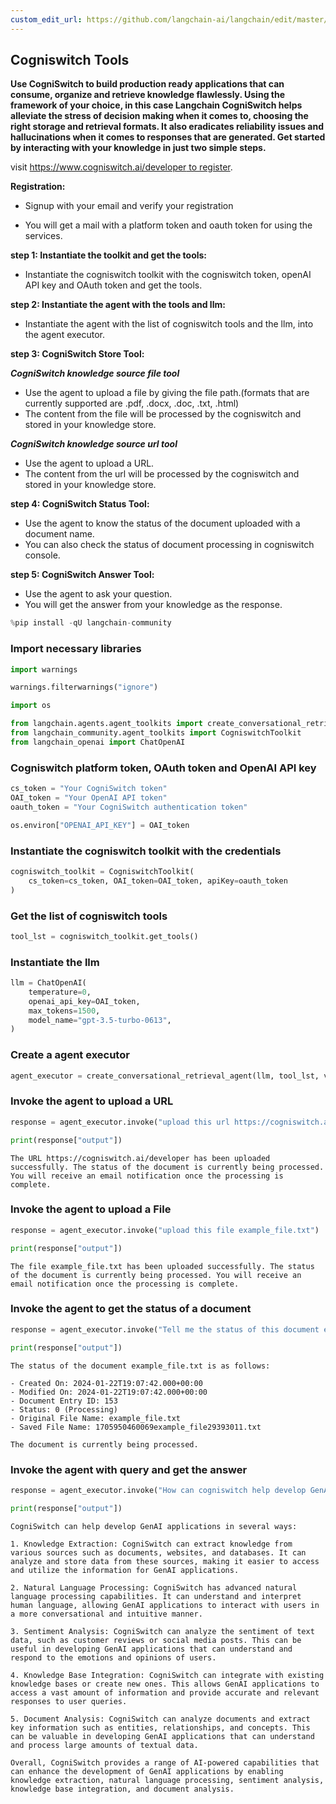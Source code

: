 ```yaml
---
custom_edit_url: https://github.com/langchain-ai/langchain/edit/master/docs/docs/integrations/toolkits/cogniswitch.ipynb
---
```

## Cogniswitch Tools

**Use CogniSwitch to build production ready applications that can consume, organize and retrieve knowledge flawlessly. Using the framework of your choice, in this case Langchain CogniSwitch helps alleviate the stress of decision making when it comes to, choosing the right storage and retrieval formats. It also eradicates reliability issues and hallucinations when it comes to responses that are generated. Get started by interacting with your knowledge in just two simple steps.**

visit [https://www.cogniswitch.ai/developer to register](https://www.cogniswitch.ai/developer?utm_source=langchain&utm_medium=langchainbuild&utm_id=dev).

**Registration:** 

- Signup with your email and verify your registration 

- You will get a mail with a platform token and oauth token for using the services.



**step 1: Instantiate the toolkit and get the tools:**

- Instantiate the cogniswitch toolkit with the cogniswitch token, openAI API key and OAuth token and get the tools. 

**step 2: Instantiate the agent with the tools and llm:**
- Instantiate the agent with the list of cogniswitch tools and the llm, into the agent executor.

**step 3: CogniSwitch Store Tool:** 

***CogniSwitch knowledge source file tool***
- Use the agent to upload a file by giving the file path.(formats that are currently supported are .pdf, .docx, .doc, .txt, .html)  
- The content from the file will be processed by the cogniswitch and stored in your knowledge store. 

***CogniSwitch knowledge source url tool***
- Use the agent to upload a URL.  
- The content from the url will be processed by the cogniswitch and stored in your knowledge store. 

**step 4: CogniSwitch Status Tool:**
- Use the agent to know the status of the document uploaded with a document name.
- You can also check the status of document processing in cogniswitch console. 

**step 5: CogniSwitch Answer Tool:**
- Use the agent to ask your question.
- You will get the answer from your knowledge as the response. 



```python
%pip install -qU langchain-community
```

### Import necessary libraries


```python
import warnings

warnings.filterwarnings("ignore")

import os

from langchain.agents.agent_toolkits import create_conversational_retrieval_agent
from langchain_community.agent_toolkits import CogniswitchToolkit
from langchain_openai import ChatOpenAI
```

### Cogniswitch platform token, OAuth token and OpenAI API key


```python
cs_token = "Your CogniSwitch token"
OAI_token = "Your OpenAI API token"
oauth_token = "Your CogniSwitch authentication token"

os.environ["OPENAI_API_KEY"] = OAI_token
```

### Instantiate the cogniswitch toolkit with the credentials


```python
cogniswitch_toolkit = CogniswitchToolkit(
    cs_token=cs_token, OAI_token=OAI_token, apiKey=oauth_token
)
```

### Get the list of cogniswitch tools


```python
tool_lst = cogniswitch_toolkit.get_tools()
```

### Instantiate the llm


```python
llm = ChatOpenAI(
    temperature=0,
    openai_api_key=OAI_token,
    max_tokens=1500,
    model_name="gpt-3.5-turbo-0613",
)
```

### Create a agent executor


```python
agent_executor = create_conversational_retrieval_agent(llm, tool_lst, verbose=False)
```

### Invoke the agent to upload a URL


```python
response = agent_executor.invoke("upload this url https://cogniswitch.ai/developer")

print(response["output"])
```
```output
The URL https://cogniswitch.ai/developer has been uploaded successfully. The status of the document is currently being processed. You will receive an email notification once the processing is complete.
```
### Invoke the agent to upload a File


```python
response = agent_executor.invoke("upload this file example_file.txt")

print(response["output"])
```
```output
The file example_file.txt has been uploaded successfully. The status of the document is currently being processed. You will receive an email notification once the processing is complete.
```
### Invoke the agent to get the status of a document


```python
response = agent_executor.invoke("Tell me the status of this document example_file.txt")

print(response["output"])
```
```output
The status of the document example_file.txt is as follows:

- Created On: 2024-01-22T19:07:42.000+00:00
- Modified On: 2024-01-22T19:07:42.000+00:00
- Document Entry ID: 153
- Status: 0 (Processing)
- Original File Name: example_file.txt
- Saved File Name: 1705950460069example_file29393011.txt

The document is currently being processed.
```
### Invoke the agent with query and get the answer


```python
response = agent_executor.invoke("How can cogniswitch help develop GenAI applications?")

print(response["output"])
```
```output
CogniSwitch can help develop GenAI applications in several ways:

1. Knowledge Extraction: CogniSwitch can extract knowledge from various sources such as documents, websites, and databases. It can analyze and store data from these sources, making it easier to access and utilize the information for GenAI applications.

2. Natural Language Processing: CogniSwitch has advanced natural language processing capabilities. It can understand and interpret human language, allowing GenAI applications to interact with users in a more conversational and intuitive manner.

3. Sentiment Analysis: CogniSwitch can analyze the sentiment of text data, such as customer reviews or social media posts. This can be useful in developing GenAI applications that can understand and respond to the emotions and opinions of users.

4. Knowledge Base Integration: CogniSwitch can integrate with existing knowledge bases or create new ones. This allows GenAI applications to access a vast amount of information and provide accurate and relevant responses to user queries.

5. Document Analysis: CogniSwitch can analyze documents and extract key information such as entities, relationships, and concepts. This can be valuable in developing GenAI applications that can understand and process large amounts of textual data.

Overall, CogniSwitch provides a range of AI-powered capabilities that can enhance the development of GenAI applications by enabling knowledge extraction, natural language processing, sentiment analysis, knowledge base integration, and document analysis.
```